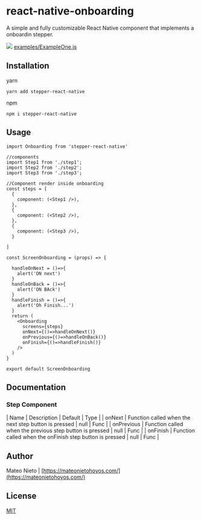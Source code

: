 # react-native-onboarding

A simple and fully customizable React Native component that implements a onboardin stepper.

![](assets/preview.gif) [examples/ExampleOne.js](examples/ExampleOne.js)

## Installation

yarn

```
yarn add stepper-react-native
```
npm
```
npm i stepper-react-native
```

## Usage
```
import Onboarding from 'stepper-react-native'

//components
import Step1 from './step1';
import Step2 from './step2';
import Step3 from './step3';

//Component render inside onboarding
const steps = [
  {
    component: (<Step1 />),
  },
  {
    component: (<Step2 />),
  },
  {
    component: (<Step3 />),
  }
  
]

const ScreenOnboarding = (props) => {

  handleOnNext = ()=>{
    alert('ON next')
  }
  handleOnBack = ()=>{
    alert('ON BAck')
  }
  handleFinish = ()=>{
    alert('Oh Finish...')
  }
  return (
    <Onboarding
      screens={steps}
      onNext={()=>handleOnNext()}
      onPrevious={()=>handleOnBack()}
      onFinish={()=>handleFinish()}
    />
  )
}

export default ScreenOnboarding
```

## Documentation

### Step Component
| Name | Description | Default | Type |
| onNext | Function called when the next step button is pressed | null | Func |
| onPrevious | Function called when the previous step button is pressed | null | Func |
| onFinish | Function called when the onFinish step button is pressed | null | Func |
## Author
Mateo Nieto | [https://mateonietohoyos.com/](https://mateonietohoyos.com/)

## License
[MIT](./LICENSE)